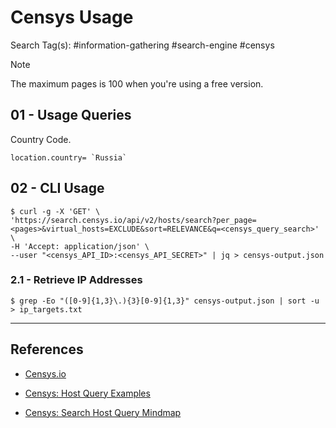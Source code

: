 # Censys Usage

Search Tag(s): #information-gathering #search-engine #censys

> [!NOTE]
> The maximum pages is 100 when you're using a free version.

## 01 - Usage Queries

Country Code.

```
location.country= `Russia`
```

## 02 - CLI Usage


```
$ curl -g -X 'GET' \
'https://search.censys.io/api/v2/hosts/search?per_page=<pages>&virtual_hosts=EXCLUDE&sort=RELEVANCE&q=<censys_query_search>' \
-H 'Accept: application/json' \
--user "<censys_API_ID>:<censys_API_SECRET>" | jq > censys-output.json
```

### 2.1 - Retrieve IP Addresses

```
$ grep -Eo "([0-9]{1,3}\.){3}[0-9]{1,3}" censys-output.json | sort -u > ip_targets.txt
```

---
## References

- [Censys.io](https://search.censys.io/)

- [Censys: Host Query Examples](https://support.censys.io/hc/en-us/articles/360059720271-Host-Query-Examples)

- [Censys: Search Host Query Mindmap](https://censys.com/wp-content/uploads/2023/10/Censys-Search-Host-Queries.pdf)